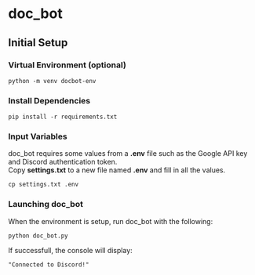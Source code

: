 # doc_bot

## Initial Setup

### Virtual Environment (optional)
    python -m venv docbot-env

### Install Dependencies
    pip install -r requirements.txt

### Input Variables
doc_bot requires some values from a **.env** file such as the Google API key and Discord authentication token.  
Copy **settings.txt** to a new file named **.env** and fill in all the values.

    cp settings.txt .env
    
### Launching doc_bot
When the environment is setup, run doc_bot with the following:

    python doc_bot.py

If successfull, the console will display:

    "Connected to Discord!"